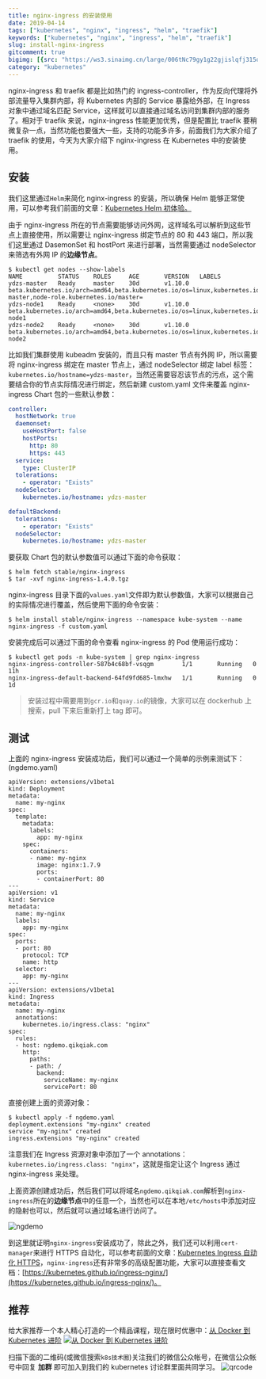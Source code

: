 ```yaml
---
title: nginx-ingress 的安装使用
date: 2019-04-14
tags: ["kubernetes", "nginx", "ingress", "helm", "traefik"]
keywords: ["kubernetes", "nginx", "ingress", "helm", "traefik"]
slug: install-nginx-ingress
gitcomment: true
bigimg: [{src: "https://ws3.sinaimg.cn/large/006tNc79gy1g22gjislqfj315o0rs462.jpg", desc: "https://unsplash.com/photos/fvaoHivsHGE"}]
category: "kubernetes"
---
```


nginx-ingress 和 traefik 都是比如热门的 ingress-controller，作为反向代理将外部流量导入集群内部，将 Kubernetes 内部的 Service 暴露给外部，在 Ingress 对象中通过域名匹配 Service，这样就可以直接通过域名访问到集群内部的服务了。相对于 traefik 来说，nginx-ingress 性能更加优秀，但是配置比 traefik 要稍微复杂一点，当然功能也要强大一些，支持的功能多许多，前面我们为大家介绍了 traefik 的使用，今天为大家介绍下 nginx-ingress 在 Kubernetes 中的安装使用。

<!--more-->

## 安装
我们这里通过`Helm`来简化 nginx-ingress 的安装，所以确保 Helm 能够正常使用，可以参考我们前面的文章：[Kubernetes Helm 初体验。](https://www.qikqiak.com/post/first-use-helm-on-kubernetes/)
<!--adsense-text-->
由于 nginx-ingress 所在的节点需要能够访问外网，这样域名可以解析到这些节点上直接使用，所以需要让 nginx-ingress 绑定节点的 80 和 443 端口，所以我们这里通过 DasemonSet 和 hostPort 来进行部署，当然需要通过 nodeSelector 来筛选有外网 IP 的**边缘节点**。

```shell
$ kubectl get nodes --show-labels
NAME          STATUS    ROLES     AGE       VERSION   LABELS
ydzs-master   Ready     master    30d       v1.10.0   beta.kubernetes.io/arch=amd64,beta.kubernetes.io/os=linux,kubernetes.io/hostname=ydzs-master,node-role.kubernetes.io/master=
ydzs-node1    Ready     <none>    30d       v1.10.0   beta.kubernetes.io/arch=amd64,beta.kubernetes.io/os=linux,kubernetes.io/hostname=ydzs-node1
ydzs-node2    Ready     <none>    30d       v1.10.0   beta.kubernetes.io/arch=amd64,beta.kubernetes.io/os=linux,kubernetes.io/hostname=ydzs-node2
```

比如我们集群使用 kubeadm 安装的，而且只有 master 节点有外网 IP，所以需要将 nginx-ingress 绑定在 master 节点上，通过 nodeSelector 绑定 label 标签：`kubernetes.io/hostname=ydzs-master`，当然还需要容忍该节点的污点，这个需要结合你的节点实际情况进行绑定，然后新建 custom.yaml 文件来覆盖 nginx-ingress Chart 包的一些默认参数：
```yaml
controller:
  hostNetwork: true
  daemonset:
    useHostPort: false
    hostPorts:
      http: 80
      https: 443
  service:
    type: ClusterIP
  tolerations:
    - operator: "Exists"
  nodeSelector:
    kubernetes.io/hostname: ydzs-master

defaultBackend:
  tolerations:
    - operator: "Exists"
  nodeSelector:
    kubernetes.io/hostname: ydzs-master
```

要获取 Chart 包的默认参数值可以通过下面的命令获取：
```shell
$ helm fetch stable/nginx-ingress
$ tar -xvf nginx-ingress-1.4.0.tgz
```

nginx-ingress 目录下面的`values.yaml`文件即为默认参数值，大家可以根据自己的实际情况进行覆盖，然后使用下面的命令安装：
```shell
$ helm install stable/nginx-ingress --namespace kube-system --name nginx-ingress -f custom.yaml
```
<!--adsense-->
安装完成后可以通过下面的命令查看 nginx-ingress 的 Pod 使用运行成功：
```shell
$ kubectl get pods -n kube-system | grep nginx-ingress
nginx-ingress-controller-587b4c68bf-vsqgm        1/1       Running   0          11h
nginx-ingress-default-backend-64fd9fd685-lmxhw   1/1       Running   0          1d
```

> 安装过程中需要用到`gcr.io`和`quay.io`的镜像，大家可以在 dockerhub 上搜索，pull 下来后重新打上 tag 即可。

## 测试
上面的 nginx-ingress 安装成功后，我们可以通过一个简单的示例来测试下：(ngdemo.yaml)
```shell
apiVersion: extensions/v1beta1
kind: Deployment
metadata:
  name: my-nginx
spec:
  template:
    metadata:
      labels:
        app: my-nginx
    spec:
      containers:
      - name: my-nginx
        image: nginx:1.7.9
        ports:
        - containerPort: 80
---
apiVersion: v1
kind: Service
metadata:
  name: my-nginx
  labels:
    app: my-nginx
spec:
  ports:
  - port: 80
    protocol: TCP
    name: http
  selector:
    app: my-nginx
---
apiVersion: extensions/v1beta1
kind: Ingress
metadata:
  name: my-nginx
  annotations:
    kubernetes.io/ingress.class: "nginx"
spec:
  rules:
  - host: ngdemo.qikqiak.com
    http:
      paths:
      - path: /
        backend:
          serviceName: my-nginx
          servicePort: 80
```

直接创建上面的资源对象：
```shell
$ kubectl apply -f ngdemo.yaml
deployment.extensions "my-nginx" created
service "my-nginx" created
ingress.extensions "my-nginx" created
```

注意我们在 Ingress 资源对象中添加了一个 annotations：`kubernetes.io/ingress.class: "nginx"`，这就是指定让这个 Ingress 通过 nginx-ingress 来处理。
<!--adsense-text-->
上面资源创建成功后，然后我们可以将域名`ngdemo.qikqiak.com`解析到`nginx-ingress`所在的**边缘节点**中的任意一个，当然也可以在本地`/etc/hosts`中添加对应的隐射也可以，然后就可以通过域名进行访问了。

![ngdemo](https://ws4.sinaimg.cn/large/006tNc79gy1g22gb9z2jqj31140loq5s.jpg)

到这里就证明`nginx-ingress`安装成功了，除此之外，我们还可以利用`cert-manager`来进行 HTTPS 自动化，可以参考前面的文章：[Kubernetes Ingress 自动化 HTTPS](https://www.qikqiak.com/post/automatic-kubernetes-ingress-https-with-lets-encrypt)，`nginx-ingress`还有非常多的高级配置功能，大家可以直接查看文档：[https://kubernetes.github.io/ingress-nginx/](https://kubernetes.github.io/ingress-nginx/)。


## 推荐
给大家推荐一个本人精心打造的一个精品课程，现在限时优惠中：[从 Docker 到 Kubernetes 进阶](https://youdianzhishi.com/course/6n8xd6/)
[![从 Docker 到 Kubernetes 进阶](http://sdn.haimaxy.com/covers/2018/4/21/c4082e0f09c746aa848279a2567cffed.png)](https://youdianzhishi.com/course/6n8xd6/)

扫描下面的二维码(或微信搜索`k8s技术圈`)关注我们的微信公众帐号，在微信公众帐号中回复 **加群** 即可加入到我们的 kubernetes 讨论群里面共同学习。
![qrcode](https://www.qikqiak.com/img/posts/qrcode_for_gh_d6dd87b6ceb4_430.jpg)
